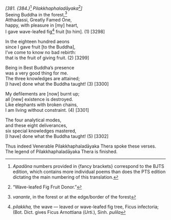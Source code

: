 *\[381. {384.}*[^1] *Pilakkhaphaladāyaka*[^2]*\]*  
Seeing Buddha in the forest,[^3]  
Atthadassi, Greatly Famed One,  
happy, with pleasure in \[my\] heart,  
I gave wave-leafed fig[^4] fruit \[to him\]. (1) \[3298\]

In the eighteen hundred aeons  
since I gave fruit \[to the Buddha\],  
I’ve come to know no bad rebirth:  
that is the fruit of giving fruit. (2) \[3299\]

Being in Best Buddha’s presence  
was a very good thing for me.  
The three knowledges are attained;  
\[I have\] done what the Buddha taught! (3) \[3300\]

My defilements are \[now\] burnt up;  
all \[new\] existence is destroyed.  
Like elephants with broken chains,  
I am living without constraint. (4) \[3301\]

The four analytical modes,  
and these eight deliverances,  
six special knowledges mastered,  
\[I have\] done what the Buddha taught! (5) \[3302\]

Thus indeed Venerable Pilakkhaphaladāyaka Thera spoke these verses.  
The legend of Pilakkhaphaladāyaka Thera is finished.

[^1]: *Apadāna* numbers provided in {fancy brackets} correspond to the
    BJTS edition, which contains more individual poems than does the PTS
    edition dictating the main numbering of this translation.

[^2]: “Wave-leafed Fig Fruit Donor.”

[^3]: *vanante*, in the forest or at the edge/border of the forest

[^4]: *pilakkha,* the wave — leaved or wave-leafed fig tree, Ficus
    infectoria; (Bot. Dict. gives Ficus Arnottiana (*Urti.*), Sinh.
    *pulila*
